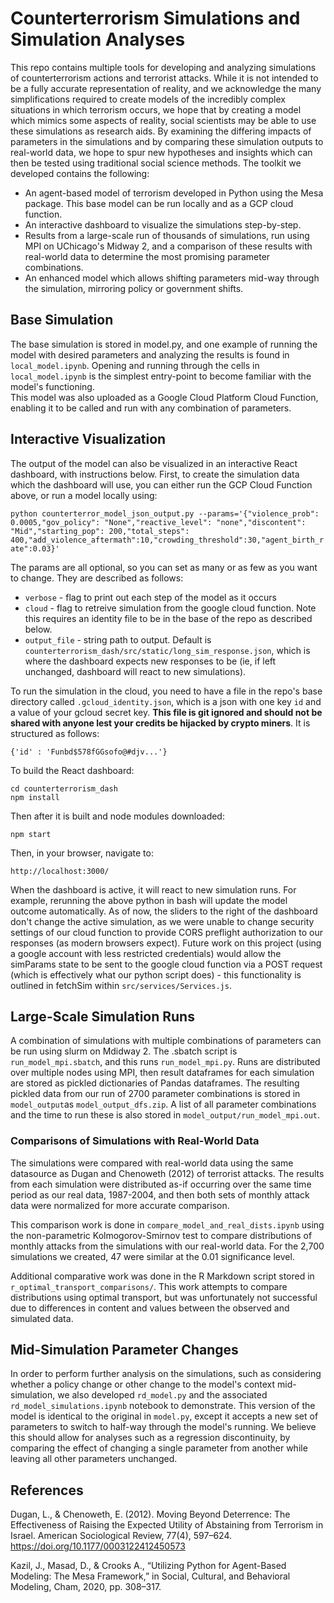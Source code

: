 # Counterterrorism Simulations and Simulation Analyses

This repo contains multiple tools for developing and analyzing simulations of counterterrorism actions and terrorist attacks. While it is not intended to be a fully accurate representation of reality, and we acknowledge the many simplifications required to create models of the incredibly complex situations in which terrorism occurs, we hope that by creating a model which mimics some aspects of reality, social scientists may be able to use these simulations as research aids. By examining the differing impacts of parameters in the simulations and by comparing these simulation outputs to real-world data, we hope to spur new hypotheses and insights which can then be tested using traditional social science methods. The toolkit we developed contains the following:
* An agent-based model of terrorism developed in Python using the Mesa package. This base model can be run locally and as a GCP cloud function.
* An interactive dashboard to visualize the simulations step-by-step.
* Results from a large-scale run of thousands of simulations, run using MPI on UChicago's Midway 2, and a comparison of these results with real-world data to determine the most promising parameter combinations.
* An enhanced model which allows shifting parameters mid-way through the simulation, mirroring policy or government shifts. 


## Base Simulation

The base simulation is stored in model.py, and one example of running the model with desired parameters and analyzing the results is found in `local_model.ipynb`. Opening and running through the cells in `local_model.ipynb` is the simplest entry-point to become familiar with the model's functioning.  
This model was also uploaded as a Google Cloud Platform Cloud Function, enabling it to be called and run with any combination of parameters. 


## Interactive Visualization

The output of the model can also be visualized in an interactive React dashboard, with instructions below. First, to create the simulation data which the dashboard will use, you can either run the GCP Cloud Function above, or run a model locally using:  
  
`python counterterror_model_json_output.py --params='{"violence_prob": 0.0005,"gov_policy": "None","reactive_level": "none","discontent": "Mid","starting_pop": 200,"total_steps": 400,"add_violence_aftermath":10,"crowding_threshold":30,"agent_birth_rate":0.03}'`

The params are all optional, so you can set as many or as few as you want to change. They are described as follows:
 - `verbose` - flag to print out each step of the model as it occurs
 - `cloud` - flag to retreive simulation from the google cloud function. Note this requires an identity file to be in the base of the repo as described below.
 - `output_file` - string path to output. Default is `counterterrorism_dash/src/static/long_sim_response.json`, which is where the dashboard expects new responses to be (ie, if left unchanged, dashboard will react to new simulations).

To run the simulation in the cloud, you need to have a file in the repo's base directory called `.gcloud_identity.json`, which is a json with one key `id` and a value of your gcloud secret key. **This file is git ignored and should not be shared with anyone lest your credits be hijacked by crypto miners**. It is structured as follows:

```
{'id' : 'Funbd$578fGGsofo@#djv...'}
```

To build the React dashboard:

```
cd counterterrorism_dash
npm install
```

Then after it is built and node modules downloaded:
```
npm start
```

Then, in your browser, navigate to:
```
http://localhost:3000/
```

When the dashboard is active, it will react to new simulation runs. For example, rerunning the above python in bash
will update the model outcome automatically. As of now, the sliders to the right of the dashboard don't change the active simulation, as we were unable to change security settings of our cloud function to provide CORS preflight authorization to our responses (as modern browsers expect). Future work on this project (using a google account with less restricted credentials) would allow the simParams state to be sent to the google cloud function via a POST request (which is effectively what our python script does) - this functionality is outlined in fetchSim within `src/services/Services.js`.

## Large-Scale Simulation Runs

A combination of simulations with multiple combinations of parameters can be run using slurm on Mdidway 2. The .sbatch script is `run_model_mpi.sbatch`, and this runs `run_model_mpi.py`. Runs are distributed over multiple nodes using MPI, then result dataframes for each simulation are stored as pickled dictionaries of Pandas dataframes. The resulting pickled data from our run of 2700 parameter combinations is stored in `model_output`as `model_output_dfs.zip`. A list of all parameter combinations and the time to run these is also stored in `model_output/run_model_mpi.out`. 

### Comparisons of Simulations with Real-World Data

The simulations were compared with real-world data using the same datasource as Dugan and Chenoweth (2012) of terrorist attacks. The results from each simulation were distributed as-if occurring over the same time period as our real data, 1987-2004, and then both sets of monthly attack data were normalized for more accurate comparison.  
  
This comparison work is done in `compare_model_and_real_dists.ipynb` using the non-parametric Kolmogorov-Smirnov test to compare distributions of monthly attacks from the simulations with our real-world data. For the 2,700 simulations we created, 47 were similar at the 0.01 significance level.  

Additional comparative work was done in the R Markdown script stored in `r_optimal_transport_comparisons/`. This work attempts to compare distributions using optimal transport, but was unfortunately not successful due to differences in content and values between the observed and simulated data.  

## Mid-Simulation Parameter Changes

In order to perform further analysis on the simulations, such as considering whether a policy change or other change to the model's context mid-simulation, we also developed `rd_model.py` and the associated `rd_model_simulations.ipynb` notebook to demonstrate. This version of the model is identical to the original in `model.py`, except it accepts a new set of parameters to switch to half-way through the model's running. We believe this should allow for analyses such as a regression discontinuity, by comparing the effect of changing a single parameter from another while leaving all other parameters unchanged. 


## References

Dugan, L., & Chenoweth, E. (2012). Moving Beyond Deterrence: The Effectiveness of Raising the Expected Utility of Abstaining from Terrorism in Israel. American Sociological Review, 77(4), 597–624. https://doi.org/10.1177/0003122412450573

Kazil, J., Masad, D., & Crooks A., “Utilizing Python for Agent-Based Modeling: The Mesa Framework,” in Social, Cultural, and Behavioral Modeling, Cham, 2020, pp. 308–317.


